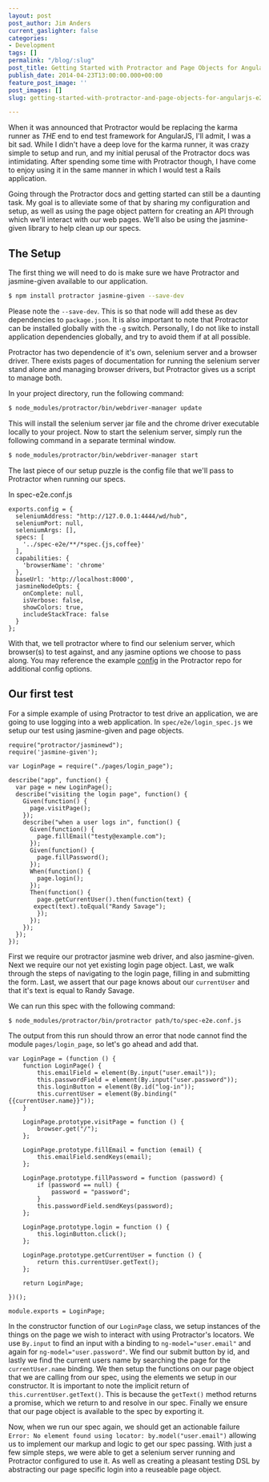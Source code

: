 ```yaml
---
layout: post
post_author: Jim Anders
current_gaslighter: false
categories:
- Development
tags: []
permalink: "/blog/:slug"
post_title: Getting Started with Protractor and Page Objects for AngularJS E2E Testing
publish_date: 2014-04-23T13:00:00.000+00:00
feature_post_image: ''
post_images: []
slug: getting-started-with-protractor-and-page-objects-for-angularjs-e2e-testing

---
```

When it was announced that Protractor would be replacing the karma runner as *THE* end to end test framework for AngularJS, I'll admit, I was a bit sad. While I didn't have a deep love for the karma runner, it was crazy simple to setup and run, and my initial perusal of the Protractor docs was intimidating. After spending some time with Protractor though, I have come to enjoy using it in the same manner in which I would test a Rails application.

Going through the Protractor docs and getting started can still be a daunting task. My goal is to alleviate some of that by sharing my configuration and setup, as well as using the page object pattern for creating an API through which we'll interact with our web pages. We'll also be using the jasmine-given library to help clean up our specs.

## The Setup

The first thing we will need to do is make sure we have Protractor and jasmine-given available to our application.

```bash
$ npm install protractor jasmine-given --save-dev
```

Please note the `--save-dev`. This is so that node will add these as dev dependencies to `package.json`. It is also important to note that Protractor can be installed globally with the `-g` switch. Personally, I do not like to install application dependencies globally, and try to avoid them if at all possible.

Protractor has two dependencie of it's own, selenium server and a browser driver. There exists pages of documentation for running the selenium server stand alone and managing browser drivers, but Protractor gives us a script to manage both.

In your project directory, run the following command:

```bash
$ node_modules/protractor/bin/webdriver-manager update
```

This will install the selenium server jar file and the chrome driver executable locally to your project. Now to start the selenium server, simply run the following command in a separate terminal window.

```bash
$ node_modules/protractor/bin/webdriver-manager start
```

The last piece of our setup puzzle is the config file that we'll pass to Protractor when running our specs.

In spec-e2e.conf.js

    exports.config = {
      seleniumAddress: "http://127.0.0.1:4444/wd/hub",
      seleniumPort: null,
      seleniumArgs: [],
      specs: [
        '../spec-e2e/**/*spec.{js,coffee}'
      ],
      capabilities: {
        'browserName': 'chrome'
      },
      baseUrl: 'http://localhost:8000',
      jasmineNodeOpts: {
        onComplete: null,
        isVerbose: false,
        showColors: true,
        includeStackTrace: false
      }
    };

With that, we tell protractor where to find our selenium server, which browser(s) to test against, and any jasmine options we choose to pass along. You may reference the example [config](https://github.com/angular/protractor/blob/master/referenceConf.js) in the Protractor repo for additional config options.


## Our first test

For a simple example of using Protractor to test drive an application, we are going to use logging into a web application. In `spec/e2e/login_spec.js` we setup our test using jasmine-given and page objects.

    require("protractor/jasminewd");
    require('jasmine-given');
    
    var LoginPage = require("./pages/login_page");
    
    describe("app", function() {
      var page = new LoginPage();
      describe("visiting the login page", function() {
        Given(function() {
          page.visitPage();
        });
        describe("when a user logs in", function() {
          Given(function() {
            page.fillEmail("testy@example.com");
          });
          Given(function() {
            page.fillPassword();
          });
          When(function() {
            page.login();
          });
          Then(function() {
            page.getCurrentUser().then(function(text) {
    	   expect(text).toEqual("Randy Savage");
            });
          });
        });
      });
    });

First we require our protractor jasmine web driver, and also jasmine-given. Next we require our not yet existing login page object. Last, we walk through the steps of navigating to the login page, filling in and submitting the form. Last, we assert that our page knows about our `currentUser` and that it's text is equal to Randy Savage.

We can run this spec with the following command:

```
$ node_modules/protractor/bin/protractor path/to/spec-e2e.conf.js
```

The output from this run should throw an error that node cannot find the module `pages/login_page`, so let's go ahead and add that.

```
var LoginPage = (function () {
    function LoginPage() {
        this.emailField = element(By.input("user.email"));
        this.passwordField = element(By.input("user.password"));
        this.loginButton = element(By.id("log-in"));
        this.currentUser = element(By.binding("{{currentUser.name}}"));
    }

    LoginPage.prototype.visitPage = function () {
        browser.get("/");
    };

    LoginPage.prototype.fillEmail = function (email) {
        this.emailField.sendKeys(email);
    };

    LoginPage.prototype.fillPassword = function (password) {
        if (password == null) {
            password = "password";
        }
        this.passwordField.sendKeys(password);
    };

    LoginPage.prototype.login = function () {
        this.loginButton.click();
    };

    LoginPage.prototype.getCurrentUser = function () {
        return this.currentUser.getText();
    };

    return LoginPage;

})();

module.exports = LoginPage;
```

In the constructor function of our `LoginPage` class, we setup instances of the things on the page we wish to interact with using Protractor's locators. We use `By.input` to find an input with a binding to `ng-model="user.email"` and again for `ng-model="user.password"`. We find our submit button by id, and lastly we find the current users name by searching the page for the `currentUser.name` binding. We then setup the functions on our page object that we are calling from our spec, using the elements we setup in our constructor. It is important to note the implicit return of `this.currentUser.getText()`. This is because the `getText()` method returns a promise, which we return to and resolve in our spec. Finally we ensure that our page object is available to the spec by exporting it.

Now, when we run our spec again, we should get an actionable failure `Error: No element found using locator: by.model("user.email")` allowing us to implement our markup and logic to get our spec passing. With just a few simple steps, we were able to get a selenium server running and Protractor configured to use it. As well as creating a pleasant testing DSL by abstracting our page specific login into a reuseable page object.